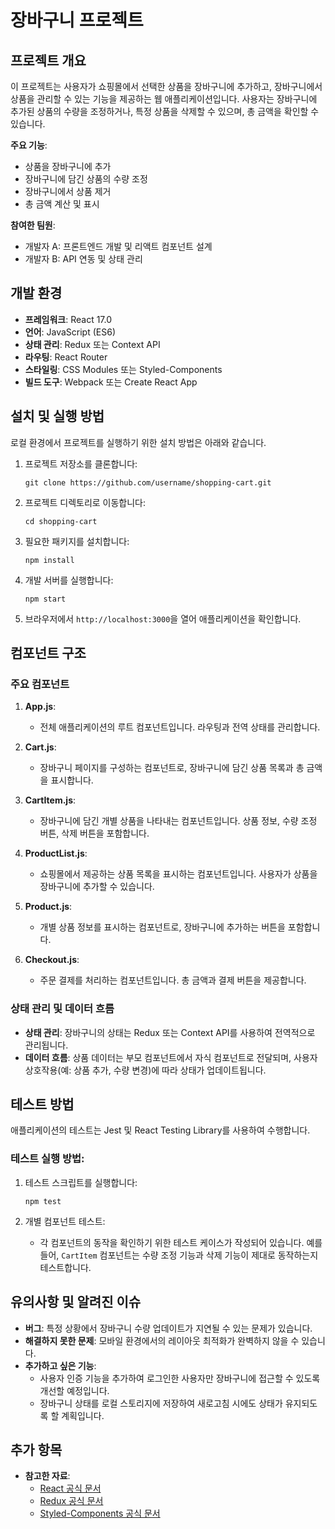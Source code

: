 # 장바구니 프로젝트

## 프로젝트 개요

이 프로젝트는 사용자가 쇼핑몰에서 선택한 상품을 장바구니에 추가하고, 장바구니에서 상품을 관리할 수 있는 기능을 제공하는 웹 애플리케이션입니다. 사용자는 장바구니에 추가된 상품의 수량을 조정하거나, 특정 상품을 삭제할 수 있으며, 총 금액을 확인할 수 있습니다.

**주요 기능**:
- 상품을 장바구니에 추가
- 장바구니에 담긴 상품의 수량 조정
- 장바구니에서 상품 제거
- 총 금액 계산 및 표시

**참여한 팀원**:
- 개발자 A: 프론트엔드 개발 및 리액트 컴포넌트 설계
- 개발자 B: API 연동 및 상태 관리

## 개발 환경

- **프레임워크**: React 17.0
- **언어**: JavaScript (ES6)
- **상태 관리**: Redux 또는 Context API
- **라우팅**: React Router
- **스타일링**: CSS Modules 또는 Styled-Components
- **빌드 도구**: Webpack 또는 Create React App

## 설치 및 실행 방법

로컬 환경에서 프로젝트를 실행하기 위한 설치 방법은 아래와 같습니다.

1. 프로젝트 저장소를 클론합니다:
    ```
    git clone https://github.com/username/shopping-cart.git
    ```
2. 프로젝트 디렉토리로 이동합니다:
    ```
    cd shopping-cart
    ```
3. 필요한 패키지를 설치합니다:
    ```
    npm install
    ```
4. 개발 서버를 실행합니다:
    ```
    npm start
    ```
5. 브라우저에서 `http://localhost:3000`을 열어 애플리케이션을 확인합니다.

## 컴포넌트 구조

### 주요 컴포넌트

1. **App.js**: 
    - 전체 애플리케이션의 루트 컴포넌트입니다. 라우팅과 전역 상태를 관리합니다.

2. **Cart.js**: 
    - 장바구니 페이지를 구성하는 컴포넌트로, 장바구니에 담긴 상품 목록과 총 금액을 표시합니다.

3. **CartItem.js**: 
    - 장바구니에 담긴 개별 상품을 나타내는 컴포넌트입니다. 상품 정보, 수량 조정 버튼, 삭제 버튼을 포함합니다.

4. **ProductList.js**: 
    - 쇼핑몰에서 제공하는 상품 목록을 표시하는 컴포넌트입니다. 사용자가 상품을 장바구니에 추가할 수 있습니다.

5. **Product.js**: 
    - 개별 상품 정보를 표시하는 컴포넌트로, 장바구니에 추가하는 버튼을 포함합니다.

6. **Checkout.js**: 
    - 주문 결제를 처리하는 컴포넌트입니다. 총 금액과 결제 버튼을 제공합니다.

### 상태 관리 및 데이터 흐름

- **상태 관리**: 장바구니의 상태는 Redux 또는 Context API를 사용하여 전역적으로 관리됩니다.
- **데이터 흐름**: 상품 데이터는 부모 컴포넌트에서 자식 컴포넌트로 전달되며, 사용자 상호작용(예: 상품 추가, 수량 변경)에 따라 상태가 업데이트됩니다.

## 테스트 방법

애플리케이션의 테스트는 Jest 및 React Testing Library를 사용하여 수행합니다.

### 테스트 실행 방법:

1. 테스트 스크립트를 실행합니다:
    ```
    npm test
    ```

2. 개별 컴포넌트 테스트:
    - 각 컴포넌트의 동작을 확인하기 위한 테스트 케이스가 작성되어 있습니다. 예를 들어, `CartItem` 컴포넌트는 수량 조정 기능과 삭제 기능이 제대로 동작하는지 테스트합니다.

## 유의사항 및 알려진 이슈

- **버그**: 특정 상황에서 장바구니 수량 업데이트가 지연될 수 있는 문제가 있습니다.
- **해결하지 못한 문제**: 모바일 환경에서의 레이아웃 최적화가 완벽하지 않을 수 있습니다.
- **추가하고 싶은 기능**:
  - 사용자 인증 기능을 추가하여 로그인한 사용자만 장바구니에 접근할 수 있도록 개선할 예정입니다.
  - 장바구니 상태를 로컬 스토리지에 저장하여 새로고침 시에도 상태가 유지되도록 할 계획입니다.

## 추가 항목

- **참고한 자료**:
  - [React 공식 문서](https://reactjs.org/docs/getting-started.html)
  - [Redux 공식 문서](https://redux.js.org/)
  - [Styled-Components 공식 문서](https://styled-components.com/docs)